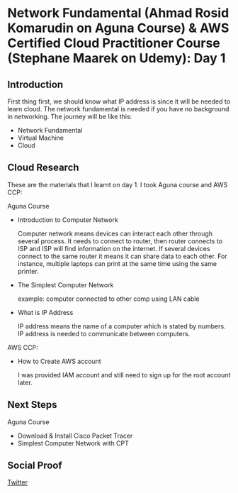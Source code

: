 # Network Fundamental (Ahmad Rosid Komarudin on Aguna Course) & AWS Certified Cloud Practitioner Course (Stephane Maarek on Udemy): Day 1 

## Introduction

First thing first, we should know what IP address is since it will be needed to learn cloud. The network fundamental is needed if you have no background in networking. The journey will be like this:
- Network Fundamental
- Virtual Machine
- Cloud

## Cloud Research
These are the materials that I learnt on day 1. I took Aguna course and AWS CCP:

Aguna Course
- Introduction to Computer Network

  Computer network means devices can interact each other through several process. It needs to connect to router, then router connects to ISP and ISP will find information on the     internet. If several devices connect to the same router it means it can share data to each other. For instance, multiple laptops can print at the same time using the same         printer. 

- The Simplest Computer Network
  
  example: computer connected to other comp using LAN cable 
 
- What is IP Address
  
  IP address means the name of a computer which is stated by numbers. IP address is needed to communicate between computers. 

AWS CCP:
- How to Create AWS account
  
  I was provided IAM account and still need to sign up for the root account later.

## Next Steps
Aguna Course
- Download & Install Cisco Packet Tracer
- Simplest Computer Network with CPT

## Social Proof
[Twitter](https://twitter.com/JoeSeven08/status/1493534221989998592)
